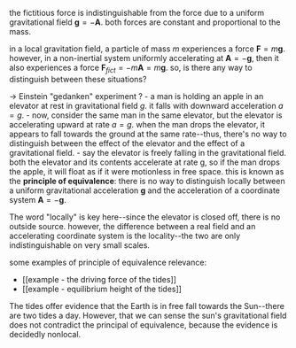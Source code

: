 the fictitious force is indistinguishable from the force due to a uniform gravitational field $\mathbf{g} = -\mathbf{A}$. both forces are constant and proportional to the mass.

in a local gravitation field, a particle of mass $m$ experiences a force $\mathbf{F} = m\mathbf{g}$.
however, in a non-inertial system uniformly accelerating at $\mathbf{A} = -\mathbf{g}$, then it also experiences a force $\mathbf{F}_{fict} = -m\mathbf{A} = m\mathbf{g}$. so, is there any way to distinguish between these situations?

$\rightarrow$ Einstein "gedanken" experiment ?
	- a man is holding an apple in an elevator at rest in gravitational field $g$. it falls with downward acceleration $a = g$.
	- now, consider the same man in the same elevator, but the elevator is accelerating upward at rate $a = g$. when the man drops the elevator, it appears to fall towards the ground at the same rate--thus, there's no way to distinguish between the effect of the elevator and the effect of a gravitational field.
	- say the elevator is freely falling in the gravitational field. both the elevator and its contents accelerate at rate g, so if the man drops the apple, it will float as if it were motionless in free space. 
this is known as the **principle of equivalence**:
	there is no way to distinguish locally between a uniform gravitational acceleration $\mathbf{g}$ and the acceleration of a coordinate system $\mathbf{A} = -\mathbf{g}$.

The word "locally" is key here--since the elevator is closed off, there is no outside source. however, the difference between a real field and an accelerating coordinate system is the locality--the two are only indistinguishable on very small scales.

some examples of principle of equivalence relevance:
- [[example - the driving force of the tides]]
- [[example - equilibrium height of the tides]]

The tides offer evidence that the Earth is in free fall towards the Sun--there are two tides a day. However, that we can sense the sun's gravitational field does not contradict the principal of equivalence, because the evidence is decidedly nonlocal.

